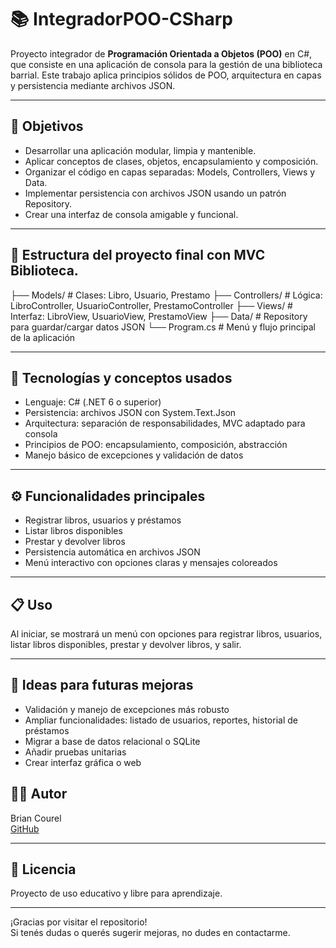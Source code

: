 # 📚 IntegradorPOO-CSharp

Proyecto integrador de **Programación Orientada a Objetos (POO)** en C#, que consiste en una aplicación de consola para la gestión de una biblioteca barrial.
Este trabajo aplica principios sólidos de POO, arquitectura en capas y persistencia mediante archivos JSON.

---

## 🎯 Objetivos

- Desarrollar una aplicación modular, limpia y mantenible.
- Aplicar conceptos de clases, objetos, encapsulamiento y composición.
- Organizar el código en capas separadas: Models, Controllers, Views y Data.
- Implementar persistencia con archivos JSON usando un patrón Repository.
- Crear una interfaz de consola amigable y funcional.

---

## 📂 Estructura del proyecto final con MVC Biblioteca.
├── Models/ # Clases: Libro, Usuario, Prestamo
├── Controllers/ # Lógica: LibroController, UsuarioController, PrestamoController
├── Views/ # Interfaz: LibroView, UsuarioView, PrestamoView
├── Data/ # Repository para guardar/cargar datos JSON
└── Program.cs # Menú y flujo principal de la aplicación

---

## 🧰 Tecnologías y conceptos usados

- Lenguaje: C# (.NET 6 o superior)
- Persistencia: archivos JSON con System.Text.Json
- Arquitectura: separación de responsabilidades, MVC adaptado para consola
- Principios de POO: encapsulamiento, composición, abstracción
- Manejo básico de excepciones y validación de datos

 ---

## ⚙️ Funcionalidades principales

- Registrar libros, usuarios y préstamos
- Listar libros disponibles
- Prestar y devolver libros
- Persistencia automática en archivos JSON
- Menú interactivo con opciones claras y mensajes coloreados

---
## 📋 Uso

Al iniciar, se mostrará un menú con opciones para registrar libros, usuarios, listar libros disponibles, prestar y devolver libros, y salir.

---

## 🔧 Ideas para futuras mejoras

- Validación y manejo de excepciones más robusto
- Ampliar funcionalidades: listado de usuarios, reportes, historial de préstamos
- Migrar a base de datos relacional o SQLite
- Añadir pruebas unitarias
- Crear interfaz gráfica o web

## 👨‍💻 Autor

Brian Courel  
[GitHub](https://github.com/Briancourel)

---   

## 📄 Licencia

Proyecto de uso educativo y libre para aprendizaje.

---

¡Gracias por visitar el repositorio!  
Si tenés dudas o querés sugerir mejoras, no dudes en contactarme.
    
